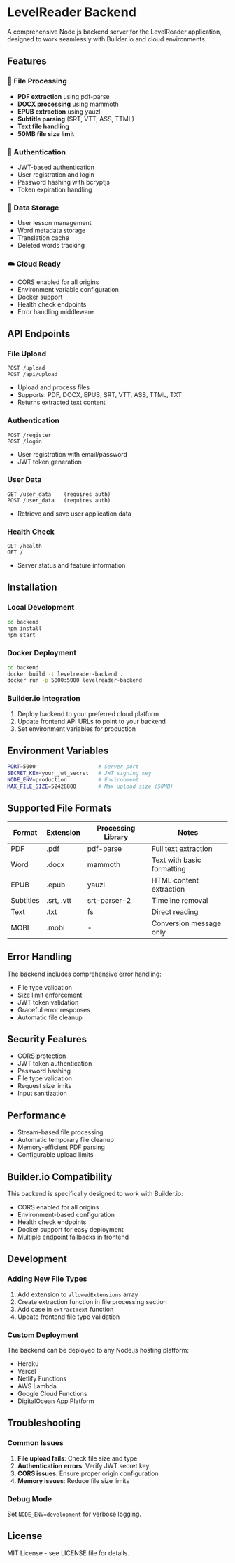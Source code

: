 # LevelReader Backend

A comprehensive Node.js backend server for the LevelReader application, designed to work seamlessly with Builder.io and cloud environments.

## Features

### 📄 File Processing

- **PDF extraction** using pdf-parse
- **DOCX processing** using mammoth
- **EPUB extraction** using yauzl
- **Subtitle parsing** (SRT, VTT, ASS, TTML)
- **Text file handling**
- **50MB file size limit**

### 🔐 Authentication

- JWT-based authentication
- User registration and login
- Password hashing with bcryptjs
- Token expiration handling

### 💾 Data Storage

- User lesson management
- Word metadata storage
- Translation cache
- Deleted words tracking

### ☁️ Cloud Ready

- CORS enabled for all origins
- Environment variable configuration
- Docker support
- Health check endpoints
- Error handling middleware

## API Endpoints

### File Upload

```
POST /upload
POST /api/upload
```

- Upload and process files
- Supports: PDF, DOCX, EPUB, SRT, VTT, ASS, TTML, TXT
- Returns extracted text content

### Authentication

```
POST /register
POST /login
```

- User registration with email/password
- JWT token generation

### User Data

```
GET /user_data    (requires auth)
POST /user_data   (requires auth)
```

- Retrieve and save user application data

### Health Check

```
GET /health
GET /
```

- Server status and feature information

## Installation

### Local Development

```bash
cd backend
npm install
npm start
```

### Docker Deployment

```bash
cd backend
docker build -t levelreader-backend .
docker run -p 5000:5000 levelreader-backend
```

### Builder.io Integration

1. Deploy backend to your preferred cloud platform
2. Update frontend API URLs to point to your backend
3. Set environment variables for production

## Environment Variables

```bash
PORT=5000                    # Server port
SECRET_KEY=your_jwt_secret   # JWT signing key
NODE_ENV=production          # Environment
MAX_FILE_SIZE=52428800       # Max upload size (50MB)
```

## Supported File Formats

| Format    | Extension  | Processing Library | Notes                      |
| --------- | ---------- | ------------------ | -------------------------- |
| PDF       | .pdf       | pdf-parse          | Full text extraction       |
| Word      | .docx      | mammoth            | Text with basic formatting |
| EPUB      | .epub      | yauzl              | HTML content extraction    |
| Subtitles | .srt, .vtt | srt-parser-2       | Timeline removal           |
| Text      | .txt       | fs                 | Direct reading             |
| MOBI      | .mobi      | -                  | Conversion message only    |

## Error Handling

The backend includes comprehensive error handling:

- File type validation
- Size limit enforcement
- JWT token validation
- Graceful error responses
- Automatic file cleanup

## Security Features

- CORS protection
- JWT token authentication
- Password hashing
- File type validation
- Request size limits
- Input sanitization

## Performance

- Stream-based file processing
- Automatic temporary file cleanup
- Memory-efficient PDF parsing
- Configurable upload limits

## Builder.io Compatibility

This backend is specifically designed to work with Builder.io:

- CORS enabled for all origins
- Environment-based configuration
- Health check endpoints
- Docker support for easy deployment
- Multiple endpoint fallbacks in frontend

## Development

### Adding New File Types

1. Add extension to `allowedExtensions` array
2. Create extraction function in file processing section
3. Add case in `extractText` function
4. Update frontend file type validation

### Custom Deployment

The backend can be deployed to any Node.js hosting platform:

- Heroku
- Vercel
- Netlify Functions
- AWS Lambda
- Google Cloud Functions
- DigitalOcean App Platform

## Troubleshooting

### Common Issues

1. **File upload fails**: Check file size and type
2. **Authentication errors**: Verify JWT secret key
3. **CORS issues**: Ensure proper origin configuration
4. **Memory issues**: Reduce file size limits

### Debug Mode

Set `NODE_ENV=development` for verbose logging.

## License

MIT License - see LICENSE file for details.
